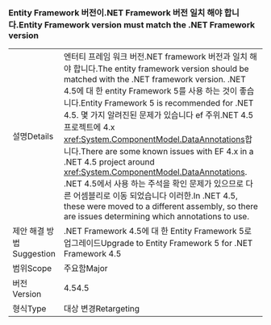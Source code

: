 ### <a name="entity-framework-version-must-match-the-net-framework-version"></a><span data-ttu-id="588b6-101">Entity Framework 버전이.NET Framework 버전 일치 해야 합니다.</span><span class="sxs-lookup"><span data-stu-id="588b6-101">Entity Framework version must match the .NET Framework version</span></span>

|   |   |
|---|---|
|<span data-ttu-id="588b6-102">설명</span><span class="sxs-lookup"><span data-stu-id="588b6-102">Details</span></span>|<span data-ttu-id="588b6-103">엔터티 프레임 워크 버전.NET framework 버전과 일치 해야 합니다.</span><span class="sxs-lookup"><span data-stu-id="588b6-103">The entity framework version should be matched with the .NET framework version.</span></span> <span data-ttu-id="588b6-104">.NET 4.5에 대 한 entity Framework 5를 사용 하는 것이 좋습니다.</span><span class="sxs-lookup"><span data-stu-id="588b6-104">Entity Framework 5 is recommended for .NET 4.5.</span></span> <span data-ttu-id="588b6-105">몇 가지 알려진된 문제가 있습니다 ef 주위.NET 4.5 프로젝트에 4.x <xref:System.ComponentModel.DataAnnotations>합니다.</span><span class="sxs-lookup"><span data-stu-id="588b6-105">There are some known issues with EF 4.x in a .NET 4.5 project around <xref:System.ComponentModel.DataAnnotations>.</span></span> <span data-ttu-id="588b6-106">.NET 4.5에서 사용 하는 주석을 확인 문제가 있으므로 다른 어셈블리로 이동 되었습니다 이러한.</span><span class="sxs-lookup"><span data-stu-id="588b6-106">In .NET 4.5, these were moved to a different assembly, so there are issues determining which annotations to use.</span></span>|
|<span data-ttu-id="588b6-107">제안 해결 방법</span><span class="sxs-lookup"><span data-stu-id="588b6-107">Suggestion</span></span>|<span data-ttu-id="588b6-108">.NET Framework 4.5에 대 한 Entity Framework 5로 업그레이드</span><span class="sxs-lookup"><span data-stu-id="588b6-108">Upgrade to Entity Framework 5 for .NET Framework 4.5</span></span>|
|<span data-ttu-id="588b6-109">범위</span><span class="sxs-lookup"><span data-stu-id="588b6-109">Scope</span></span>|<span data-ttu-id="588b6-110">주요함</span><span class="sxs-lookup"><span data-stu-id="588b6-110">Major</span></span>|
|<span data-ttu-id="588b6-111">버전</span><span class="sxs-lookup"><span data-stu-id="588b6-111">Version</span></span>|<span data-ttu-id="588b6-112">4.5</span><span class="sxs-lookup"><span data-stu-id="588b6-112">4.5</span></span>|
|<span data-ttu-id="588b6-113">형식</span><span class="sxs-lookup"><span data-stu-id="588b6-113">Type</span></span>|<span data-ttu-id="588b6-114">대상 변경</span><span class="sxs-lookup"><span data-stu-id="588b6-114">Retargeting</span></span>|

